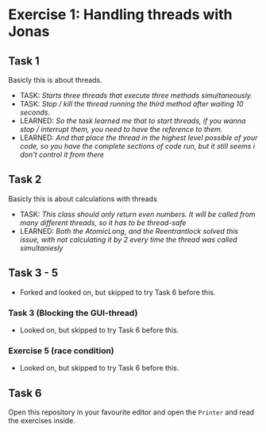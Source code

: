# Exercise 1: Handling threads with Jonas

## Task 1
Basicly this is about threads.
- TASK: *Starts three threads that execute three methods simultaneously.*
- TASK: *Stop / kill the thread running the third method after waiting 10 seconds.*
- LEARNED: *So the task learned me that to start threads, if you wanna stop / interrupt them, you need to have the reference to them.*
- LEARNED: *And that place the thread in the highest level possible of your code, so you have the complete sections of code run, but it still seems i don't control it from there*

## Task 2
Basicly this is about calculations with threads
- TASK: *This class should only return even numbers. It will be called from many different threads, so it has to be thread-safe*
- LEARNED: *Both the AtomicLong, and the Reentrantlock solved this issue, with not calculating it by 2 every time the thread was called simultaniesly*

## Task 3 - 5
- Forked and looked on, but skipped to try Task 6 before this.

### Task 3 (Blocking the GUI-thread)
- Looked on, but skipped to try Task 6 before this.

### Exercise 5 (race condition)
- Looked on, but skipped to try Task 6 before this.

## Task 6
Open this repository in your favourite editor and open the ``Printer`` and 
read the exercises inside.
